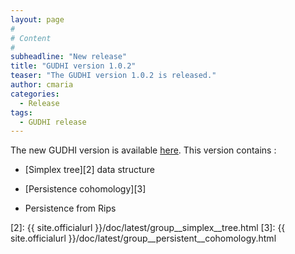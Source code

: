 ```yaml
---
layout: page
#
# Content
#
subheadline: "New release"
title: "GUDHI version 1.0.2"
teaser: "The GUDHI version 1.0.2 is released."
author: cmaria
categories:
  - Release
tags:
  - GUDHI release
---
```


The new GUDHI version is available [here][1].
This version contains :

- [Simplex tree][2] data structure

- [Persistence cohomology][3]

- Persistence from Rips


 [1]: https://gforge.inria.fr/frs/?group_id=3865
 [2]: {{ site.officialurl }}/doc/latest/group__simplex__tree.html
 [3]: {{ site.officialurl }}/doc/latest/group__persistent__cohomology.html

